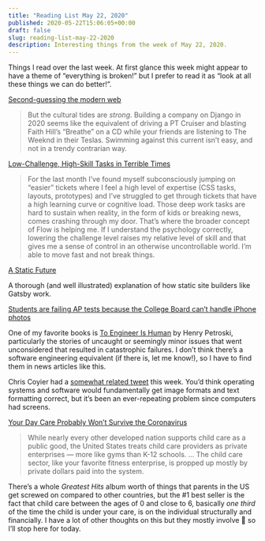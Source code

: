 ```yaml
---
title: "Reading List May 22, 2020"
published: 2020-05-22T15:06:05+00:00
draft: false
slug: reading-list-may-22-2020
description: Interesting things from the week of May 22, 2020.
---
```


Things I read over the last week. At first glance this week might appear to have a theme of “everything is broken!” but I prefer to read it as “look at all these things we can do better!”.

[Second-guessing the modern web](https://macwright.org/2020/05/10/spa-fatigue.html)

> But the cultural tides are _strong_. Building a company on Django in 2020 seems like the equivalent of driving a PT Cruiser and blasting Faith Hill’s “Breathe” on a CD while your friends are listening to The Weeknd in their Teslas. Swimming against this current isn’t easy, and not in a trendy contrarian way.

[Low-Challenge, High-Skill Tasks in Terrible Times](https://daverupert.com/2020/04/low-challenge-high-skill-tasks-in-terrible-times/)

> For the last month I’ve found myself subconsciously jumping on “easier” tickets where I feel a high level of expertise (CSS tasks, layouts, prototypes) and I’ve struggled to get through tickets that have a high learning curve or cognitive load. Those deep work tasks are hard to sustain when reality, in the form of kids or breaking news, comes crashing through my door. That’s where the broader concept of Flow is helping me. If I understand the psychology correctly, lowering the challenge level raises my relative level of skill and that gives me a sense of control in an otherwise uncontrollable world. I’m able to move fast and not break things.

[A Static Future](https://joshwcomeau.com/gatsby/a-static-future/)

A thorough (and well illustrated) explanation of how static site builders like Gatsby work.

[Students are failing AP tests because the College Board can’t handle iPhone photos](https://www.theverge.com/2020/5/20/21262302/ap-test-fail-iphone-photos-glitch-email-college-board-jpeg-heic)

One of my favorite books is [To Engineer Is Human](https://www.penguinrandomhouse.com/books/130247/to-engineer-is-human-by-henry-petroski/) by Henry Petroski, particularly the stories of uncaught or seemingly minor issues that went unconsidered that resulted in catastrophic failures. I don’t think there’s a software engineering equivalent (if there is, let me know!), so I have to find them in news articles like this.

Chris Coyier had a [somewhat related tweet](https://twitter.com/chriscoyier/status/1263238587144736768?s=20) this week. You’d think operating systems and software would fundamentally get image formats and text formatting correct, but it’s been an ever-repeating problem since computers had screens.

[Your Day Care Probably Won’t Survive the Coronavirus](https://www.nytimes.com/2020/05/20/opinion/child-day-care-coronavirus.html)

> While nearly every other developed nation supports child care as a public good, the United States treats child care providers as private enterprises — more like gyms than K-12 schools.
> ...
> The child care sector, like your favorite fitness enterprise, is propped up mostly by private dollars paid into the system.

There’s a whole _Greatest Hits_ album worth of things that parents in the US get screwed on compared to other countries, but the #1 best seller is the fact that child care between the ages of 0 and close to 6, basically _one third_ of the time the child is under your care, is on the individual structurally and financially. I have a lot of other thoughts on this but they mostly involve 🤬 so I’ll stop here for today.
